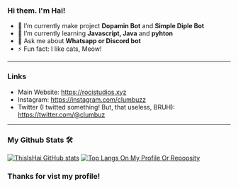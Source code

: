 ### Hi them. I'm Hai!

- 🔭 I’m currently make project **Dopamin Bot** and **Simple Diple Bot**
- 🌱 I’m currently learning **Javascript, Java** and **pyhton**
- 💬 Ask me about **Whatsapp or Discord bot**
- ⚡ Fun fact: I like cats, Meow!

<hr> 

### Links
- Main Website: https://rocistudios.xyz
- Instagram: https://instagram.com/clumbuzz
- Twitter (I twitted something! But, that useless, BRUH): https://twitter.com/@clumbuz

<hr>

### My Github Stats 🛠
[![ThisIsHai GitHub stats](https://github-readme-stats.vercel.app/api?username=ThisIsHai&show_icons=true&theme=algolia)](https://github.com/ThisIsHai/ThisIsHai)
[![Top Langs On My Profile Or Repoosity](https://github-readme-stats.vercel.app/api/top-langs/?username=ThisIsHai&layout=compact&theme=algolia)](https://github.com/ThisIsHai)

### Thanks for vist my profile!

<!--
**ThisIsHai/ThisIsHai** is a ✨ _special_ ✨ repository because its `README.md` (this file) appears on your GitHub profile.

Here are some ideas to get you started:

- 🔭 I’m currently working on ...
- 🌱 I’m currently learning ...
- 👯 I’m looking to collaborate on ...
- 🤔 I’m looking for help with ...
- 💬 Ask me about ...
- 📫 How to reach me: ...
- 😄 Pronouns: ...
- ⚡ Fun fact: ...
-->
